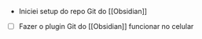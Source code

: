 - Iniciei setup do repo Git do [[Obsidian]]
- [ ] Fazer o plugin Git do [[Obsidian]] funcionar no celular
